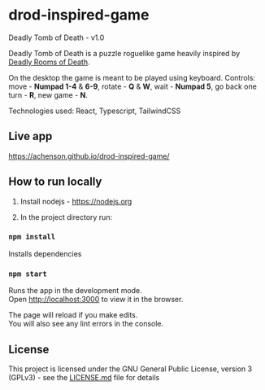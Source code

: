 # drod-inspired-game
Deadly Tomb of Death - v1.0

Deadly Tomb of Death is a puzzle roguelike game heavily inspired by [Deadly Rooms of Death](https://en.wikipedia.org/wiki/Deadly_Rooms_of_Death).

On the desktop the game is meant to be played using keyboard. Controls: move - **Numpad 1-4** & **6-9**, rotate - **Q** & **W**, wait - **Numpad 5**, go back one turn - **R**, new game - **N**.

Technologies used: React, Typescript, TailwindCSS

## Live app

https://achenson.github.io/drod-inspired-game/

## How to run locally

1. Install nodejs - https://nodejs.org

2. In the project directory run:

### `npm install` 
Installs dependencies
### `npm start`
Runs the app in the development mode.<br />
Open [http://localhost:3000](http://localhost:3000) to view it in the browser.

The page will reload if you make edits.<br />
You will also see any lint errors in the console.

## License

This project is licensed under the GNU General Public License, version 3 (GPLv3) - see the [LICENSE.md](LICENSE.md) file for details



